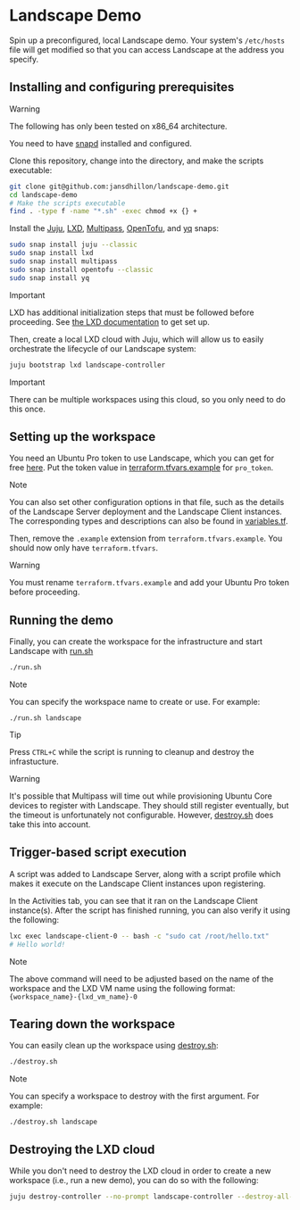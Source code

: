 # Landscape Demo

Spin up a preconfigured, local Landscape demo. Your system's `/etc/hosts` file will get modified so that you can access Landscape at the address you specify.

## Installing and configuring prerequisites

> [!WARNING]
> The following has only been tested on x86_64 architecture.

You need to have [snapd](https://snapcraft.io/docs/installing-snapd) installed and configured.

Clone this repository, change into the directory, and make the scripts executable:

```bash
git clone git@github.com:jansdhillon/landscape-demo.git
cd landscape-demo
# Make the scripts executable
find . -type f -name "*.sh" -exec chmod +x {} +
```

Install the [Juju](https://github.com/juju/juju), [LXD](https://github.com/canonical/lxd), [Multipass](https://github.com/canonical/multipass), [OpenTofu](https://github.com/opentofu/opentofu), and [yq](https://github.com/mikefarah/yq) snaps:

```bash
sudo snap install juju --classic
sudo snap install lxd
sudo snap install multipass
sudo snap install opentofu --classic
sudo snap install yq
```

> [!IMPORTANT]
> LXD has additional initialization steps that must be followed before proceeding. See [the LXD documentation](https://documentation.ubuntu.com/lxd) to get set up.


Then, create a local LXD cloud with Juju, which will allow us to easily orchestrate the lifecycle of our Landscape system:

```bash
juju bootstrap lxd landscape-controller
```

> [!IMPORTANT]
> There can be multiple workspaces using this cloud, so you only need to do this once.


## Setting up the workspace

You need an Ubuntu Pro token to use Landscape, which you can get for free [here](https://ubuntu.com/pro/dashboard). Put the token value in [terraform.tfvars.example](./terraform.tfvars.example#L5) for `pro_token`. 

> [!NOTE]
> You can also set other configuration options in that file, such as the details of the Landscape Server deployment and the Landscape Client instances. The corresponding types and descriptions can also be found in [variables.tf](./variables.tf).

Then, remove the `.example` extension from `terraform.tfvars.example`. You should now only have `terraform.tfvars`.

> [!WARNING]
> You must rename `terraform.tfvars.example` and add your Ubuntu Pro token before proceeding.

## Running the demo

Finally, you can create the workspace for the infrastructure and start Landscape with [run.sh](./run.sh)

```bash
./run.sh
```

> [!NOTE]
> You can specify the workspace name to create or use. For example:
> ```
> ./run.sh landscape
> ```

> [!TIP]
> Press `CTRL+C` while the script is running to cleanup and destroy
> the infrastucture.

> [!WARNING]
> It's possible that Multipass will time out while provisioning Ubuntu Core devices to register with
> Landscape. They should still register eventually, but the timeout is unfortunately not configurable.
> However, [destroy.sh](./destroy.sh) does take this into account.

## Trigger-based script execution

A script was added to Landscape Server, along with a script profile which makes it execute on the Landscape Client instances upon registering.

In the Activities tab, you can see that it ran on the Landscape Client instance(s). After the script has finished running, you can also verify it using the following:

```bash
lxc exec landscape-client-0 -- bash -c "sudo cat /root/hello.txt"
# Hello world!
```

> [!NOTE]
> The above command will need to be adjusted based on the name
> of the workspace and the LXD VM name
> using the following format: `{workspace_name}-{lxd_vm_name}-0`


## Tearing down the workspace

You can easily clean up the workspace using [destroy.sh](./destroy.sh):

```bash
./destroy.sh
```

> [!NOTE]
> You can specify a workspace to destroy with the first argument. 
> For example:
> ```
> ./destroy.sh landscape
> ```

## Destroying the LXD cloud

While you don't need to destroy the LXD cloud in order to create a new workspace (i.e., run a new demo), you can do so with the following:

```bash
juju destroy-controller --no-prompt landscape-controller --destroy-all-models --no-wait --force
```

